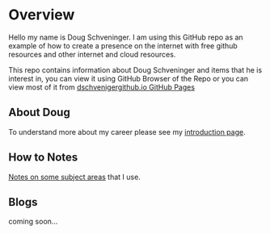 # Overview

Hello my name is Doug Schveninger. I am using this GitHub repo as an example
of how to create a presence on the internet with free github resources and
other internet and cloud resources.

This repo contains information about Doug Schveninger and items that he is interest in,
you can view it using GitHub Browser of the Repo or you can view most of it from 
[dschvenigergithub.io GitHub Pages](https://dschveninger.github.io/index.html)

## About Doug

To understand more about my career please see my [introduction page](about/introduction.md).

## How to Notes

[Notes on some subject areas](howto/index.md) that I use.

## Blogs

coming soon...
